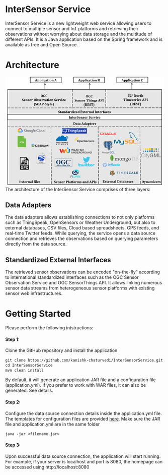 # InterSensor Service
InterSensor Service is a new lightweight web service allowing users to connect to multiple sensor and IoT platforms and retrieving their observations without worrying about data storage and the multitude of different APIs.  It is a Java application based on the Spring framework and is available as free and Open Source.

# Architecture
![Alt text](theme/img/Architecture.png?raw=true "Architecture")
The architecture of the InterSensor Service comprises of three layers:
## Data Adapters
The data adapters allows establishing connections to not only platforms such as ThingSpeak, OpenSensors or Weather Underground, but also to external databases, CSV files, Cloud based spreadsheets, GPS feeds, and real-time Twitter feeds. While querying, the service opens a data source connection and retrieves the observations based on querying parameters directly from the data source. 
## Standardized External Interfaces
The retrieved sensor observations can be encoded "on-the-fly" according to international standardized interfaces such as the OGC Sensor Observation Service and OGC SensorThings API. It allows linking numerous sensor data streams from heterogeneous sensor platforms with existing sensor web infrastructures. 

# Getting Started
Please perform the following intstructions:
#### Step 1:
Clone the GitHub repository and install the application
```
git clone https://github.com/kanishk-chaturvedi/InterSensorService.git
cd InterSensorService
mvn clean install
```
By default, it will generate an application JAR file and a configuration file (application.yml). If you prefer to work with WAR files, it can also be generated. See details.

#### Step 2:
Configure the data source connection details inside the application.yml file. The templates for configuration files are provided [here](https://github.com/kanishk-chaturvedi/InterSensorService/tree/master/yamlTemplates).
Make sure the JAR file and application.yml are in the same folder
```
java -jar <filename.jar>
```
#### Step 3:
Upon successful data source connection, the application will start running. For example, if your server is localhost and port is 8080, the homepage can be accessed using http://localhost:8080
